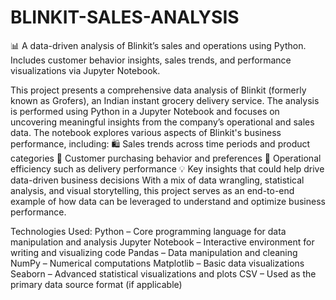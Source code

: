 # BLINKIT-SALES-ANALYSIS
📊 A data-driven analysis of Blinkit’s sales and operations using Python. Includes customer behavior insights, sales trends, and performance visualizations via Jupyter Notebook.

This project presents a comprehensive data analysis of Blinkit (formerly known as Grofers), an Indian instant grocery delivery service. The analysis is performed using Python in a Jupyter Notebook and focuses on uncovering meaningful insights from the company’s operational and sales data.
The notebook explores various aspects of Blinkit's business performance, including:
🛍️ Sales trends across time periods and product categories
👥 Customer purchasing behavior and preferences
🚚 Operational efficiency such as delivery performance
💡 Key insights that could help drive data-driven business decisions
With a mix of data wrangling, statistical analysis, and visual storytelling, this project serves as an end-to-end example of how data can be leveraged to understand and optimize business performance.

Technologies Used:
Python – Core programming language for data manipulation and analysis
Jupyter Notebook – Interactive environment for writing and visualizing code
Pandas – Data manipulation and cleaning
NumPy – Numerical computations
Matplotlib – Basic data visualizations
Seaborn – Advanced statistical visualizations and plots
CSV – Used as the primary data source format (if applicable)
